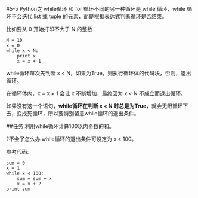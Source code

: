 #5-5 Python之 while循环
和 for 循环不同的另一种循环是 while 循环，while 循环不会迭代 list 或 tuple 的元素，而是根据表达式判断循环是否结束。

比如要从 0 开始打印不大于 N 的整数：

	N = 10
	x = 0
	while x < N:
	    print x
	    x = x + 1
while循环每次先判断 x < N，如果为True，则执行循环体的代码块，否则，退出循环。

在循环体内，x = x + 1 会让 x 不断增加，最终因为 x < N 不成立而退出循环。

如果没有这一个语句，**while循环在判断 x < N 时总是为True**，就会无限循环下去，变成死循环，所以要特别留意while循环的退出条件。

##任务
利用while循环计算100以内奇数的和。

?不会了怎么办
while循环的退出条件可设定为 x < 100。

参考代码:

	sum = 0
	x = 1
	while x < 100:
	    sum = sum + x
	    x = x + 2
	print sum